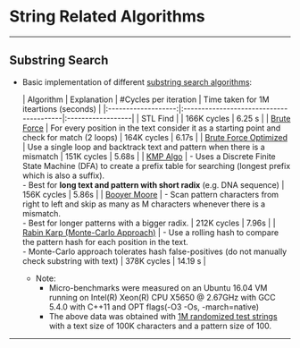 String Related Algorithms
===================

----------------------------------------------------------------------------------------
Substring Search
--------------------------------------------
- Basic implementation of different [substring search algorithms](./substring.h):

  | Algorithm           | Explanation                             | #Cycles per iteration   | Time taken for 1M iteartions (seconds) |
  |:-------------------:|:----------------------------------------|:------------------|
  | STL Find            |                                         | 166K cycles | 6.25 s |
  | [Brute Force](https://github.com/prashrock/CPP/blob/master/string/substring.h#L26) | For every position in the text consider it as a starting point and check for match (2 loops) |  164K cycles | 6.17s |
  | [Brute Force Optimized](https://github.com/prashrock/CPP/blob/master/string/substring.h#L52) | Use a single loop and backtrack text and pattern when there is a mismatch   | 151K cycles | 5.68s  |
  | [KMP Algo](https://github.com/prashrock/CPP/blob/master/string/substring.h#L138) | - Uses a Discrete Finite State Machine (DFA) to create a prefix table for searching (longest prefix which is also a suffix). <br> - Best for **long text and pattern with short radix** (e.g. DNA sequence)  | 156K cycles | 5.86s |
  | [Booyer Moore](https://github.com/prashrock/CPP/blob/master/string/substring.h#L173) | - Scan pattern characters from right to left and skip as many as M characters whenever there is a mismatch. <br> - Best for longer patterns with a bigger radix. | 212K cycles | 7.96s |
  | [Rabin Karp (Monte-Carlo Approach)](https://github.com/prashrock/CPP/blob/master/string/substring.h#L220) | - Use a rolling hash to compare the pattern hash for each position in the text. <br> - Monte-Carlo approach tolerates hash false-positives (do not manually check substring with text) | 378K cycles | 14.19 s |

  - Note:
    - Micro-benchmarks were measured on an Ubuntu 16.04 VM running on Intel(R) Xeon(R) CPU X5650 @ 2.67GHz with GCC 5.4.0 with C++11 and OPT flags(-O3 -Os, -march=native)
    - The above data was obtained with [1M randomized test strings](./substr_match.cc) with a text size of 100K characters and a pattern size of 100.

----------------------------------------------------------------------------------------
